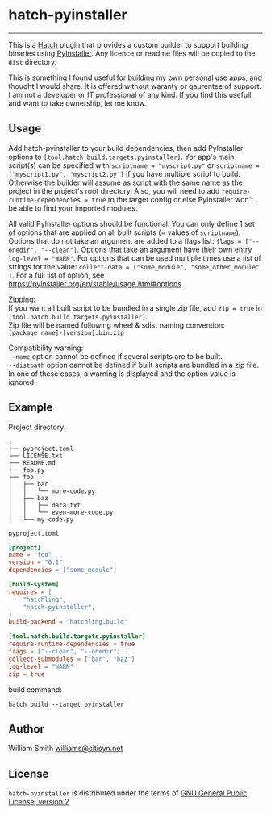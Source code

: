 # hatch-pyinstaller

-----

This is a [Hatch](https://hatch.pypa.io/latest/) plugin that provides
a custom builder to support building binaries using [PyInstaller](https://pyinstaller.org). Any licence or readme files will be copied to the `dist` directory.

This is something I found useful for building my own personal use apps, and thought I would share. It is offered without waranty or gaurentee of support. I am not a developer or IT professional of any kind. If you find this usefull, and want to take ownership, let me know. 

## Usage

Add hatch-pyinstaller to your build dependencies, then add PyInstaller options to `[tool.hatch.build.targets.pyinstaller]`. Yor app's main script(s) can be specified with `scriptname = "myscript.py"` or `scriptname = ["myscript1.py", "myscript2.py"]` if you have multiple script to build. Otherwise the builder will assume as script with the same name as the project in the project's root directory. Also, you will need to add `require-runtime-dependencies = true` to the target config or else PyInstaller won't be able to find your imported modules.

All valid PyInstaller options should be functional. You can only define 1 set of options that are applied on all built scripts (= values of `scriptname`). Options that do not take an argument are added to a flags list: `flags = ["--onedir", "--clean"]`. Options that take an argument have their own entry `log-level = "WARN"`. For options that can be used multiple times use a list of strings for the value: `collect-data = ["some_module", "some_other_module" ]`. For a full list of option, see https://pyinstaller.org/en/stable/usage.html#options.

Zipping:  
If you want all built script to be bundled in a single zip file, add `zip = true` in `[tool.hatch.build.targets.pyinstaller]`.  
Zip file will be named following wheel & sdist naming convention:  
`[package name]-[version].bin.zip`


Compatibility warning:  
`--name` option cannot be defined if several scripts are to be built.  
`--distpath` option cannot be defined if built scripts are bundled in a zip file.  
In one of these cases, a warning is displayed and the option value is ignored.

## Example

Project directory:
```
.
├── pyproject.toml
├── LICENSE.txt
├── README.md
├── foo.py
├── foo
│   ├── bar
│   │   └── more-code.py
│   ├── baz
│   │   ├── data.txt
│   │   └── even-more-code.py
│   └── my-code.py
```
`pyproject.toml`
```toml
[project]
name = "foo"
version = "0.1"
dependencies = ["some_module"]

[build-system]
requires = [
    "hatchling",
    "hatch-pyinstaller",
]
build-backend = "hatchling.build"

[tool.hatch.build.targets.pyinstaller]
require-runtime-dependencies = true
flags = ["--clean", "--onedir"]
collect-submodules = ["bar", "baz"]
log-level = "WARN"
zip = true
```
build command:
```
hatch build --target pyinstaller
```

## Author
William Smith <williams@citisyn.net>

## License
`hatch-pyinstaller` is distributed under the terms of [GNU General Public License, version 2](https://www.gnu.org/licenses/old-licenses/gpl-2.0.html).